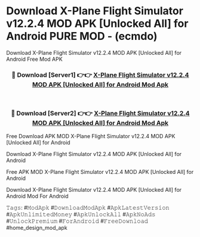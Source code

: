 # Download X-Plane Flight Simulator v12.2.4 MOD APK [Unlocked All] for Android PURE MOD - (ecmdo)
Download X-Plane Flight Simulator v12.2.4 MOD APK [Unlocked All] for Android Free Mod APK

<div align="center">
<h3>🔴 Download [Server1] 👉👉 <a href="https://apk-comot.site?title=X-Plane_Flight_Simulator_v12.2.4_MOD_APK_[Unlocked_All]_for_Android">X-Plane Flight Simulator v12.2.4 MOD APK [Unlocked All] for Android Mod Apk</a></h3><br>

<h3>🔴 Download [Server2] 👉👉 <a href="https://apk-comot.site?title=X-Plane_Flight_Simulator_v12.2.4_MOD_APK_[Unlocked_All]_for_Android">X-Plane Flight Simulator v12.2.4 MOD APK [Unlocked All] for Android Mod Apk</a></h3>
</div>


Free Download APK MOD X-Plane Flight Simulator v12.2.4 MOD APK [Unlocked All] for Android

Download X-Plane Flight Simulator v12.2.4 MOD APK [Unlocked All] for Android 

Free APK MOD X-Plane Flight Simulator v12.2.4 MOD APK [Unlocked All] for Android 

Download X-Plane Flight Simulator v12.2.4 MOD APK [Unlocked All] for Android Mod For Android

𝚃𝚊𝚐𝚜: #𝙼𝚘𝚍𝙰𝚙𝚔 #𝙳𝚘𝚠𝚗𝚕𝚘𝚊𝚍𝙼𝚘𝚍𝙰𝚙𝚔 #𝙰𝚙𝚔𝙻𝚊𝚝𝚎𝚜𝚝𝚅𝚎𝚛𝚜𝚒𝚘𝚗 #𝙰𝚙𝚔𝚄𝚗𝚕𝚒𝚖𝚒𝚝𝚎𝚍𝙼𝚘𝚗𝚎𝚢 #𝙰𝚙𝚔𝚄𝚗𝚕𝚘𝚌𝚔𝙰𝚕𝚕 #𝙰𝚙𝚔𝙽𝚘𝙰𝚍𝚜 #𝚄𝚗𝚕𝚘𝚌𝚔𝙿𝚛𝚎𝚖𝚒𝚞𝚖 #𝙵𝚘𝚛𝙰𝚗𝚍𝚛𝚘𝚒𝚍 #𝙵𝚛𝚎𝚎𝙳𝚘𝚠𝚗𝚕𝚘𝚊𝚍 #home_design_mod_apk